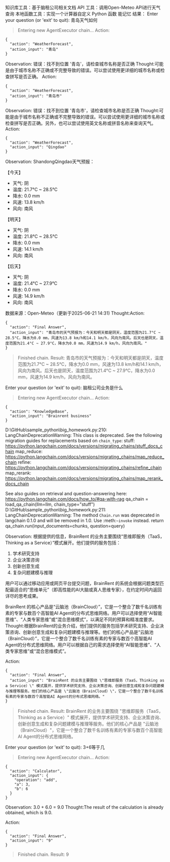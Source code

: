 知识库工具：基于脑租公司相关文档
API 工具：调用Open-Meteo API进行天气查询
本地函数工具：实现一个计算器自定义 Python 函数
能记忆
结果：
Enter your question (or 'exit' to quit): 青岛天气如何


> Entering new AgentExecutor chain...
Action:
```
{
  "action": "WeatherForecast",
  "action_input": "青岛"
}
```

Observation: 错误：找不到位置 '青岛'，请检查城市名称是否正确
Thought:可能是由于城市名称不正确或不完整导致的错误。可以尝试使用更详细的城市名称或检查拼写是否正确。
Action:
```
{
  "action": "WeatherForecast",
  "action_input": "青岛市"
}
```

Observation: 错误：找不到位置 '青岛市'，请检查城市名称是否正确
Thought:可能是由于城市名称不正确或不完整导致的错误。可以尝试使用更详细的城市名称或检查拼写是否正确。另外，也可以尝试使用英文名称或拼音名称来查询天气。
Action:
```
{
  "action": "WeatherForecast",
  "action_input": "Qingdao"
}
```
Observation: ShandongQingdao天气预报：

【今天】
- 天气: 阴
- 温度: 21.7°C ~ 28.5°C
- 降水: 0.0 mm
- 风速: 13.8 km/h
- 风向: 南风

【明天】
- 天气: 阴
- 温度: 21.8°C ~ 28.5°C
- 降水: 0.0 mm
- 风速: 14.1 km/h
- 风向: 南风

【后天】
- 天气: 阴
- 温度: 21.4°C ~ 27.9°C
- 降水: 0.0 mm
- 风速: 14.9 km/h
- 风向: 南风

数据来源：Open-Meteo（更新于2025-06-21 14:31)
Thought:Action:
```
{
  "action": "Final Answer",
  "action_input": "青岛市的天气预报为：今天和明天都是阴天，温度范围为21.7°C ~ 28.5°C，降水为0.0 mm，风速为13.8 km/h和14.1 km/h，风向为南风。后天也是阴天，温度范围为21.4°C ~ 27.9°C，降水为0.0 mm，风速为14.9 km/h，风向为南风。"
}
```

> Finished chain.
Result: 青岛市的天气预报为：今天和明天都是阴天，温度范围为21.7°C ~ 28.5°C，降水为0.0 mm，风速为13.8 km/h和14.1 km/h，风向为南风。后天也是阴天，温度范围为21.4°C ~ 27.9°C，降水为0.0 mm，风速为14.9 km/h，风向为南风。

Enter your question (or 'exit' to quit): 脑租公司业务是什么


> Entering new AgentExecutor chain...
Action:
```
{
  "action": "KnowledgeBase",
  "action_input": "Brainrent business"
}
```
D:\GitHub\sample_python\big_homework.py:210: LangChainDeprecationWarning: This class is deprecated. See the following migration guides for replacements based on `chain_type`:
stuff: https://python.langchain.com/docs/versions/migrating_chains/stuff_docs_chain
map_reduce: https://python.langchain.com/docs/versions/migrating_chains/map_reduce_chain
refine: https://python.langchain.com/docs/versions/migrating_chains/refine_chain
map_rerank: https://python.langchain.com/docs/versions/migrating_chains/map_rerank_docs_chain

See also guides on retrieval and question-answering here: https://python.langchain.com/docs/how_to/#qa-with-rag
  qa_chain = load_qa_chain(llm=llm, chain_type="stuff")
D:\GitHub\sample_python\big_homework.py:211: LangChainDeprecationWarning: The method `Chain.run` was deprecated in langchain 0.1.0 and will be removed in 1.0. Use :meth:`~invoke` instead.
  return qa_chain.run(input_documents=chunks, question=query)

Observation: 根据提供的信息，BrainRent 的业务主要围绕“思维即服务（TaaS，Thinking as a Service）”模式展开。他们提供的服务包括：

1. 学术研究支持
2. 企业决策咨询
3. 创新创意生成
4. 复杂问题建模与推理

用户可以通过移动应用或网页平台提交问题，BrainRent 的系统会根据问题类型匹配最适合的“思维单元”（即高性能的AI大脑或真人思维专家），在约定时间内返回详尽的思考成果。

BrainRent 的核心产品是“云脑池（BrainCloud）”，它是一个整合了数千名训练有素的专家与数百个高智能AI Agent的分布式思维网络。用户可以选择使用“AI智能思维”、“人类专家思维”或“混合思维模式”，以满足不同的预算和精准度要求。
Thought:根据BrainRent的业务介绍，他们提供的服务包括学术研究支持、企业决策咨询、创新创意生成和复杂问题建模与推理等。他们的核心产品是“云脑池（BrainCloud）”，它是一个整合了数千名训练有素的专家与数百个高智能AI Agent的分布式思维网络。用户可以根据自己的需求选择使用“AI智能思维”、“人类专家思维”或“混合思维模式”。

Action:
```
{
  "action": "Final Answer",
  "action_input": "BrainRent 的业务主要围绕 \"思维即服务（TaaS，Thinking as a Service）\" 模式展开，提供学术研究支持、企业决策咨询、创新创意生成和复杂问题建模与推理等服务。他们的核心产品是 \"云脑池（BrainCloud）\"，它是一个整合了数千名训练有素的专家与数百个高智能AI Agent的分布式思维网络。"
}
```

> Finished chain.
Result: BrainRent 的业务主要围绕 "思维即服务（TaaS，Thinking as a Service）" 模式展开，提供学术研究支持、企业决策咨询、创新创意生成和复杂问题建模与推理等服务。他们的核心产品是 "云脑池（BrainCloud）"，它是一个整合了数千名训练有素的专家与数百个高智能AI Agent的分布式思维网络。

Enter your question (or 'exit' to quit): 3+6等于几


> Entering new AgentExecutor chain...
Action:
```
{
  "action": "Calculator",
  "action_input": {
    "operation": "add",
    "a": 3,
    "b": 6
  }
}
```

Observation: 3.0 + 6.0 = 9.0
Thought:The result of the calculation is already obtained, which is 9.0.

Action:
```
{
  "action": "Final Answer",
  "action_input": "9"
}
```

> Finished chain.
Result: 9
